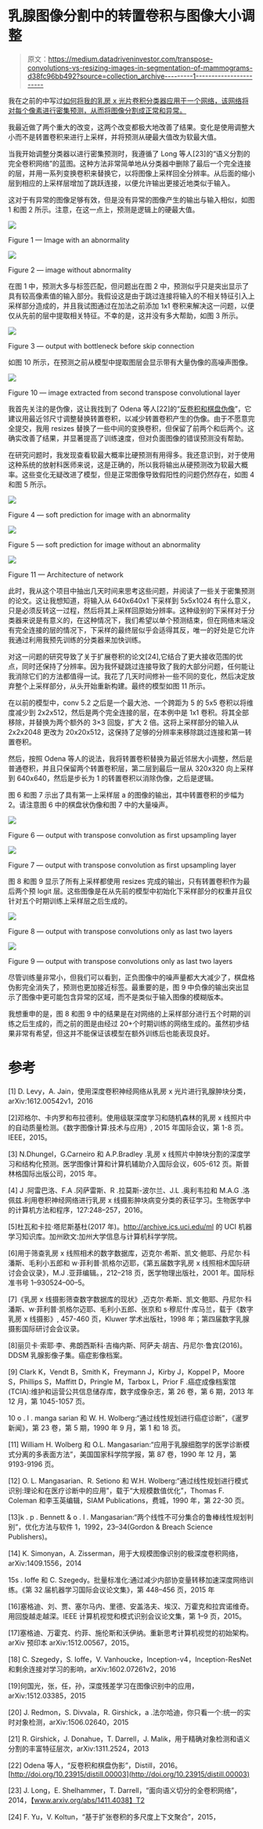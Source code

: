 # 乳腺图像分割中的转置卷积与图像大小调整

> 原文：<https://medium.datadriveninvestor.com/transpose-convolutions-vs-resizing-images-in-segmentation-of-mammograms-d38fc96bb492?source=collection_archive---------1----------------------->

我在之前的中写过[如何将我的乳房 x 光片卷积分类器应用于一个网络，该网络将对每个像素进行密集预测，从而将图像分割成正常和异常。](https://medium.com/@ericscuccimarra/segmenation-of-cbis-ddsm-images-f383d3e583ea)

我最近做了两个重大的改变，这两个改变都极大地改善了结果。变化是使用调整大小而不是转置卷积来进行上采样，并将预测从硬最大值改为软最大值。

当我开始调整分类器以进行密集预测时，我遵循了 Long 等人[23]的“语义分割的完全卷积网络”的蓝图。这种方法非常简单地从分类器中删除了最后一个完全连接的层，并用一系列变换卷积来替换它，以将图像上采样回全分辨率。从后面的缩小层到相应的上采样层增加了跳跃连接，以便允许输出更接近地类似于输入。

这对于有异常的图像足够有效，但是没有异常的图像产生的输出与输入相似，如图 1 和图 2 所示。注意，在这一点上，预测是逻辑上的硬最大值。

![](img/698ca5e723bc88ec5fe3eb656b8880e4.png)

Figure 1 — Image with an abnormality

![](img/33dd5ba20a9d212b00b29529798a3586.png)

Figure 2 — image without abnormality

在图 1 中，预测大多与标签匹配，但问题出在图 2 中，预测似乎只是突出显示了具有较高像素值的输入部分。我假设这是由于跳过连接将输入的不相关特征引入上采样部分造成的，并且我试图通过在加法之前添加 1x1 卷积来解决这一问题，以便仅从先前的层中提取相关特征。不幸的是，这并没有多大帮助，如图 3 所示。

![](img/b7c59e25a7ef095623e51c1d17eebc2a.png)

Figure 3 — output with bottleneck before skip connection

如图 10 所示，在预测之前从模型中提取图层会显示带有大量伪像的高噪声图像。

![](img/e6eefcadef12ecd838fdea18e89bffdc.png)

Figure 10 — image extracted from second transpose convolutional layer

我首先关注的是伪像，这让我找到了 Odena 等人[22]的“[反卷积和棋盘伪像](https://distill.pub/2016/deconv-checkerboard/)”，它建议用最近邻尺寸调整替换转置卷积，以减少转置卷积产生的伪像。由于不愿意完全提交，我用 resizes 替换了一些中间的变换卷积，但保留了前两个和后两个。这确实改善了结果，并显著提高了训练速度，但对负面图像的错误预测没有帮助。

在研究问题时，我发现查看软最大概率比硬预测有用得多。我还意识到，对于使用这种系统的放射科医师来说，这是正确的，所以我将输出从硬预测改为软最大概率。这些变化无疑改进了模型，但是正常图像导致假阳性的问题仍然存在，如图 4 和图 5 所示。

![](img/7f9ab59a7ec88f1e563a621081501f5f.png)

Figure 4 — soft prediction for image with an abnormality

![](img/205d8b67e3b50d41e1d5c231caa7a887.png)

Figure 5 — soft prediction for image without an abnormality

![](img/4525a3fe11bf0daf734d9073a2ba6a70.png)

Figure 11 — Architecture of network

此时，我从这个项目中抽出几天时间来思考这些问题，并阅读了一些关于密集预测的论文。这让我想知道，将输入从 640x640x1 下采样到 5x5x1024 有什么意义，只是必须反转这一过程，然后将其上采样回原始分辨率。这种级别的下采样对于分类器来说是有意义的，在这种情况下，我们希望以单个预测结束，但在网络末端没有完全连接的层的情况下，下采样的最终层似乎会适得其反，唯一的好处是它允许我通过利用我预先训练的分类器来加快训练。

对这一问题的研究导致了关于扩展卷积的论文[24],它结合了更大接收范围的优点，同时还保持了分辨率。因为我怀疑跳过连接导致了我的大部分问题，任何能让我消除它们的方法都值得一试。我花了几天时间修补一些不同的变化，然后决定放弃整个上采样部分，从头开始重新构建。最终的模型如图 11 所示。

在以前的模型中，conv 5.2 之后是一个最大池、一个跨距为 5 的 5x5 卷积以将维度减少到 2x2x512，然后是两个完全连接的层，在本例中是 1x1 卷积。将其全部移除，并替换为两个额外的 3×3 回旋，扩大 2 倍。这将上采样部分的输入从 2x2x2048 更改为 20x20x512，这保持了足够的分辨率来移除跳过连接和第一转置卷积。

然后，按照 Odena 等人的说法，我将转置卷积替换为最近邻居大小调整，然后是普通卷积，并且只保留两个转置卷积层，第二层到最后一层从 320x320 向上采样到 640x640，然后是步长为 1 的转置卷积以消除伪像，之后是逻辑。

图 6 和图 7 示出了具有第一上采样层 a 的图像的输出，其中转置卷积的步幅为 2。请注意图 6 中的棋盘状伪像和图 7 中的大量噪声。

![](img/33a0753125531c9f5399891dbc9749c0.png)

Figure 6 — output with transpose convolution as first upsampling layer

![](img/a87921819ad83c67679921a785176c64.png)

Figure 7 — output with transpose convolution as first upsampling layer

图 8 和图 9 显示了所有上采样都使用 resizes 完成的输出，只有转置卷积作为最后两个预 logit 层。这些图像是在从先前的模型中初始化下采样部分的权重并且仅针对五个时期训练上采样层之后生成的。

![](img/17117ba9dd95076beb45fbb6cab2e8b6.png)

Figure 8 — output with transpose convolutions only as last two layers

![](img/7c2b14a68093dade0259e4d0eb285670.png)

Figure 9 — output with transpose convolutions only as last two layers

尽管训练量非常小，但我们可以看到，正负图像中的噪声量都大大减少了，棋盘格伪影完全消失了，预测也更加接近标签。最重要的是，图 9 中负像的输出突出显示了图像中更可能包含异常的区域，而不是类似于输入图像的模糊版本。

我想重申的是，图 8 和图 9 中的结果是在对网络的上采样部分进行五个时期的训练之后生成的，而之前的图是由经过 20+个时期训练的网络生成的。虽然初步结果非常有希望，但这并不能保证该模型在额外训练后也能表现良好。

# 参考

[1] D. Levy，A. Jain，使用深度卷积神经网络从乳房 x 光片进行乳腺肿块分类，arXiv:1612.00542v1，2016

[2]邓格尔、卡内罗和布拉德利。使用级联深度学习和随机森林的乳房 x 线照片中的自动质量检测。《数字图像计算:技术与应用》, 2015 年国际会议，第 1-8 页。IEEE，2015。

[3] N.Dhungel，G.Carneiro 和 A.P.Bradley .乳房 x 线照片中肿块分割的深度学习和结构化预测。医学图像计算和计算机辅助介入国际会议，605-612 页。斯普林格国际出版公司，2015 年。

[4] J .阿雷巴洛、F.A .冈萨雷斯、R .拉莫斯-波尔兰、J.L .奥利韦拉和 M.A.G .洛佩兹.利用卷积神经网络进行乳房 x 线摄影肿块病变分类的表征学习。生物医学中的计算机方法和程序，127:248–257，2016。

[5]杜瓦和卡拉·塔尼斯基杜(2017 年)。http://archive.ics.uci.edu/ml 的 UCI 机器学习知识库。加州欧文:加州大学信息与计算机科学学院。

[6]用于筛查乳房 x 线照相术的数字数据库，迈克尔·希斯、凯文·鲍耶、丹尼尔·科潘斯、毛利小五郎和 w·菲利普·凯格尔迈耶，《第五届数字乳房 x 线照相术国际研讨会会议录》，M.J .亚菲编辑。，212–218 页，医学物理出版社，2001 年。国际标准书号 1–930524–00–5。

[7]《乳房 x 线摄影筛查数字数据库的现状》,迈克尔·希斯、凯文·鲍耶、丹尼尔·科潘斯、w·菲利普·凯格尔迈耶、毛利小五郎、张京和 s·穆尼什·库马兰，载于《数字乳房 x 线摄影》, 457-460 页，Kluwer 学术出版社，1998 年；第四届数字乳腺摄影国际研讨会会议录。

[8]丽贝卡·索耶·李、弗朗西斯科·吉梅内斯、阿萨夫·胡吉、丹尼尔·鲁宾(2016)。DDSM 乳腺影像子集。癌症影像档案。

[9] Clark K，Vendt B，Smith K，Freymann J，Kirby J，Koppel P，Moore S，Phillips S，Maffitt D，Pringle M，Tarbox L，Prior F .癌症成像档案馆(TCIA):维护和运营公共信息储存库，数字成像杂志，第 26 卷，第 6 期，2013 年 12 月，第 1045-1057 页。

10 o . l . manga sarian 和 W. H. Wolberg:“通过线性规划进行癌症诊断”，《暹罗新闻》，第 23 卷，第 5 期，1990 年 9 月，第 1 和 18 页。

[11] William H. Wolberg 和 O.L. Mangasarian:“应用于乳腺细胞学的医学诊断模式分离的多表面方法”，美国国家科学院学报，第 87 卷，1990 年 12 月，第 9193-9196 页。

[12] O. L. Mangasarian、R. Setiono 和 W.H. Wolberg:“通过线性规划进行模式识别:理论和在医疗诊断中的应用”，载于“大规模数值优化”，Thomas F. Coleman 和李玉英编辑，SIAM Publications，费城，1990 年，第 22-30 页。

[13]k . p . Bennett & o . l . Mangasarian:“两个线性不可分集合的鲁棒线性规划判别”，优化方法与软件 1，1992，23–34(Gordon & Breach Science Publishers)。

[14] K. Simonyan，A. Zisserman，用于大规模图像识别的极深度卷积网络，arXiv:1409.1556，2014

15s . Ioffe 和 C. Szegedy。批量标准化:通过减少内部协变量转移加速深度网络训练。《第 32 届机器学习国际会议论文集》，第 448–456 页，2015 年

[16]塞格迪、刘、贾、塞尔马内、里德、安盖洛夫、埃汉、万霍克和拉宾诺维奇。用回旋越走越深。IEEE 计算机视觉和模式识别会议论文集，第 1–9 页，2015。

[17]塞格迪、万霍克、约菲、施伦斯和沃伊纳。重新思考计算机视觉的初始架构。arXiv 预印本 arXiv:1512.00567，2015。

[18] C. Szegedy，S. Ioffe，V. Vanhoucke，Inception-v4，Inception-ResNet 和剩余连接对学习的影响，arXiv:1602.07261v2，2016

[19]何国光，张，任，孙，深度残差学习在图像识别中的应用，arXiv:1512.03385，2015

[20] J. Redmon，S. Divvala，R. Girshick，a .法尔哈迪，你只看一个:统一的实时对象检测，arXiv:1506.02640，2015

[21] R. Girshick，J. Donahue，T. Darrell，J. Malik，用于精确对象检测和语义分割的丰富特征层次，arXiv:1311.2524，2013

[22] Odena 等人，“反卷积和棋盘伪影”，Distill，2016。[http://doi.org/10.23915/distill.00003](http://doi.org/10.23915/distill.00003)

[23] J. Long，E. Shelhammer，T. Darrell，“面向语义切分的全卷积网络”，2014，【www.arxiv.org/abs/1411.4038】T2

[24] F. Yu，V. Koltun，“基于扩张卷积的多尺度上下文聚合”，2015，